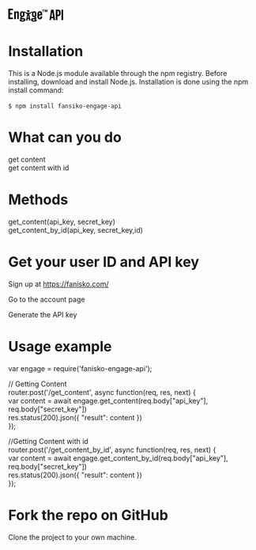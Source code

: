 ![alt text](logo.jpg)

# Installation

This is a Node.js module available through the npm registry.
Before installing, download and install Node.js.
Installation is done using the npm install command:    

`$ npm install fansiko-engage-api`


# What can you do
get content   
get content with id  
  

# Methods
get_content(api_key, secret_key)  
get_content_by_id(api_key, secret_key,id)

# Get your user ID and API key
Sign up at https://fanisko.com/ 

Go to the account page

Generate the API key

# Usage example  
var engage = require('fanisko-engage-api');  

  
// Getting Content   
router.post('/get_content',  async  function(req, res, next) {  
  var content =  await engage.get_content(req.body["api_key"], req.body["secret_key"])  
  res.status(200).json({ "result": content })  
});  
  
    
  
//Getting Content with id  
router.post('/get_content_by_id', async function(req, res, next) {  
  var content = await engage.get_content_by_id(req.body["api_key"], req.body["secret_key"])  
  res.status(200).json({ "result": content })  
});  


# Fork the repo on GitHub
Clone the project to your own machine.  